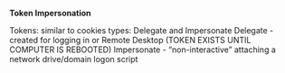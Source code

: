 **Token Impersonation**

Tokens: similar to cookies
types: Delegate and Impersonate
Delegate - created for logging in or Remote Desktop (TOKEN EXISTS UNTIL COMPUTER IS REBOOTED)
Impersonate - “non-interactive” attaching a network drive/domain logon script
